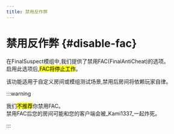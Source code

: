 ```yaml
---
title: 禁用反作弊
---
```


# 禁用反作弊 {#disable-fac}

在FinalSuspect模组中,我们提供了禁用FAC(FinalAntiCheat)的选项。\
启用此选项后,<mark>FAC将停止工作</mark>。

该功能适用于自定义房间或模组测试场景,禁用后房间将依赖玩家自律。

:::warning

我们<mark>不推荐</mark>你禁用FAC。\
禁用FAC后您的房间可能和您的客户端会被_Kami1337_一起炸死。

:::